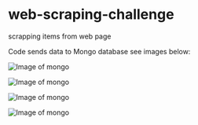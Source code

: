 # web-scraping-challenge
scrapping items from web page

Code sends data to Mongo database see images below:

![Image of mongo](../images/Mongo_2.jpg)

![Image of mongo](/images/Mongo_3.jpg)

![Image of mongo](/images/Mongo_4.jpg)

![Image of mongo](/images/Mongo_5.jpg)

